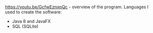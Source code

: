 https://youtu.be/GcfwEznxpQc - overview of the program. 
Languages I used to create the software:
- Java 8 and JavaFX
- SQL (SQLite)
